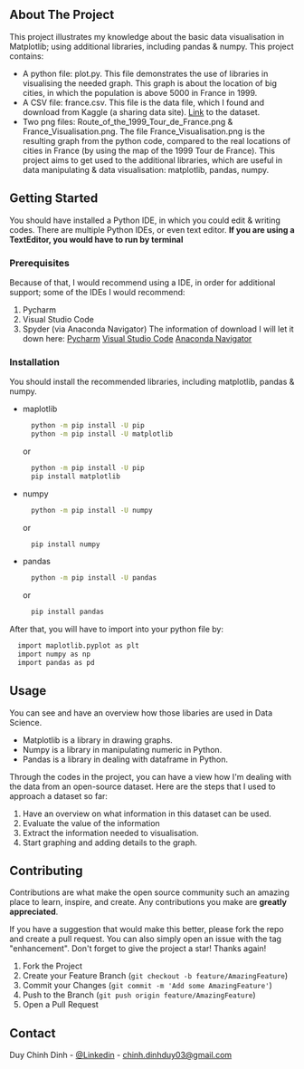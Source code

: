 <!-- ABOUT THE PROJECT -->
## About The Project

This project illustrates my knowledge about the basic data visualisation in Matplotlib; using additional libraries, including pandas & numpy.
This project contains:
* A python file: plot.py. This file demonstrates the use of libraries in visualising the needed graph. This graph is about the location of big cities, in which the population is above 5000 in France in 1999.
* A CSV file: france.csv. This file is the data file, which I found and download from Kaggle (a sharing data site). [Link](https://www.kaggle.com/datasets/arnaud58/french-cities-population-lat-long-1999) to the dataset.
* Two png files: Route_of_the_1999_Tour_de_France.png & France_Visualisation.png. The file France_Visualisation.png is the resulting graph from the python code, compared to the real locations of cities in France (by using the map of the 1999 Tour de France).
This project aims to get used to the additional libraries, which are useful in data manipulating & data visualisation: matplotlib, pandas, numpy.

<!-- GETTING STARTED -->
## Getting Started

You should have installed a Python IDE, in which you could edit & writing codes. There are multiple Python IDEs, or even text editor.
**If you are using a TextEditor, you would have to run by terminal**

### Prerequisites

Because of that, I would recommend using a IDE, in order for additional support; some of the IDEs I would recommend:
1. Pycharm
2. Visual Studio Code
3. Spyder (via Anaconda Navigator)
The information of download I will let it down here:
[Pycharm](https://www.jetbrains.com/pycharm/download)
[Visual Studio Code](https://code.visualstudio.com/download)
[Anaconda Navigator](https://www.anaconda.com/products/distribution)

### Installation

You should install the recommended libraries, including matplotlib, pandas & numpy.
* maplotlib
  ```sh
    python -m pip install -U pip
    python -m pip install -U matplotlib
  ```
  or
  ```sh
    python -m pip install -U pip
    pip install matplotlib
  ```
  
* numpy
  ```sh
    python -m pip install -U numpy
  ```
  or
  ```sh
    pip install numpy
  ```

* pandas
  ```sh
    python -m pip install -U pandas
  ```
  or
  ```sh
    pip install pandas
  ```

After that, you will have to import into your python file by:
  ```sh
    import maplotlib.pyplot as plt
    import numpy as np
    import pandas as pd
  ```

<!-- USAGE EXAMPLES -->
## Usage

You can see and have an overview how those libaries are used in Data Science.
* Matplotlib is a library in drawing graphs.
* Numpy is a library in manipulating numeric in Python.
* Pandas is a library in dealing with dataframe in Python.

Through the codes in the project, you can have a view how I'm dealing with the data from an open-source dataset.
Here are the steps that I used to approach a dataset so far:
1. Have an overview on what information in this dataset can be used.
2. Evaluate the value of the information
3. Extract the information needed to visualisation.
4. Start graphing and adding details to the graph.

<!-- CONTRIBUTING -->
## Contributing

Contributions are what make the open source community such an amazing place to learn, inspire, and create. Any contributions you make are **greatly appreciated**.

If you have a suggestion that would make this better, please fork the repo and create a pull request. You can also simply open an issue with the tag "enhancement".
Don't forget to give the project a star! Thanks again!

1. Fork the Project
2. Create your Feature Branch (`git checkout -b feature/AmazingFeature`)
3. Commit your Changes (`git commit -m 'Add some AmazingFeature'`)
4. Push to the Branch (`git push origin feature/AmazingFeature`)
5. Open a Pull Request


<!-- CONTACT -->
## Contact

Duy Chinh Dinh - [@Linkedin](https://www.linkedin.com/in/duychinhdinh/) - chinh.dinhduy03@gmail.com